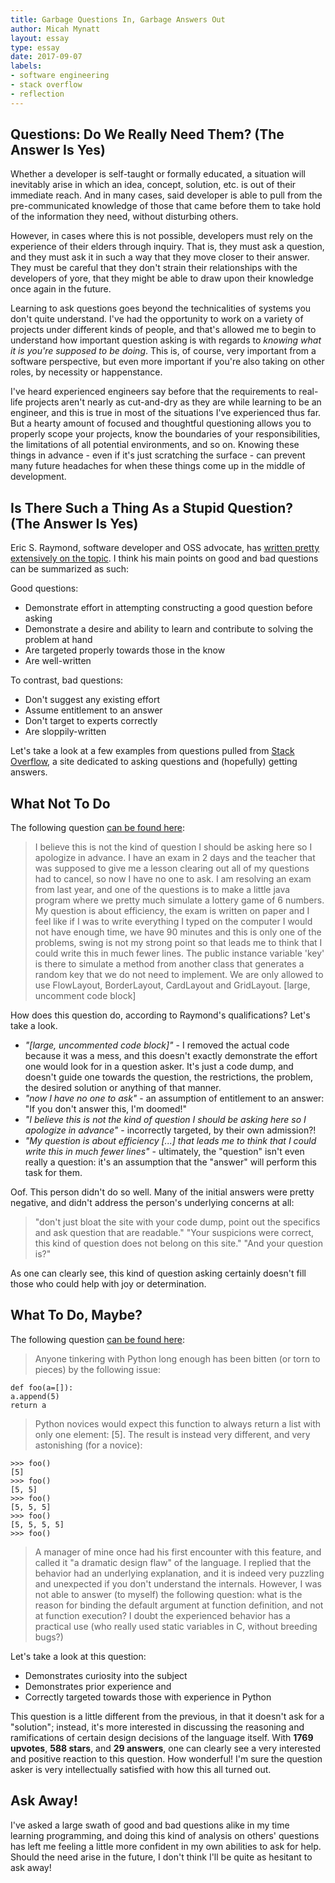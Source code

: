 ```yaml
---
title: Garbage Questions In, Garbage Answers Out
author: Micah Mynatt
layout: essay
type: essay
date: 2017-09-07
labels:
- software engineering
- stack overflow
- reflection
---
```


## Questions: Do We Really Need Them? (The Answer Is Yes)

Whether a developer is self-taught or formally educated, a situation will inevitably arise in which an idea, concept, solution, etc. is out of their immediate reach. And in many cases, said developer is able to pull from the pre-communicated knowledge of those that came before them to take hold of the information they need, without disturbing others. 

However, in cases where this is not possible, developers must rely on the experience of their elders through inquiry. That is, they must ask a question, and they must ask it in such a way that they move closer to their answer. They must be careful that they don't strain their relationships with the developers of yore, that they might be able to draw upon their knowledge once again in the future.

Learning to ask questions goes beyond the technicalities of systems you don't quite understand. I've had the opportunity to work on a variety of projects under different kinds of people, and that's allowed me to begin to understand how important question asking is with regards to *knowing what it is you're supposed to be doing*. This is, of course, very important from a software perspective, but even  more important if you're also taking on other roles, by necessity or happenstance.

I've heard experienced engineers say before that the requirements to real-life projects aren't nearly as cut-and-dry as they are while learning to be an engineer, and this is true in most of the situations I've experienced thus far. But a hearty amount of focused and thoughtful questioning allows you to properly scope your projects, know the boundaries of your responsibilities, the limitations of all potential environments, and so on. Knowing these things in advance - even if it's just scratching the surface - can prevent many future headaches for when these things come up in the middle of development. 

## Is There Such a Thing As a Stupid Question? (The Answer Is Yes)

Eric S. Raymond, software developer and OSS advocate, has [written pretty extensively on the topic][article]. I think his main points on good and bad questions can be summarized as such:

Good questions:

- Demonstrate effort in attempting constructing a good question before asking
- Demonstrate a desire and ability to learn and contribute to solving the problem at hand
- Are targeted properly towards those in the know
- Are well-written

To contrast, bad questions:

- Don't suggest any existing effort
- Assume entitlement to an answer
- Don't target to experts correctly
- Are sloppily-written

Let's take a look at a few examples from questions pulled from [Stack Overflow][so], a site dedicated to asking questions and (hopefully) getting answers.

## What Not To Do

The following question [can be found here][badq]:

> I believe this is not the kind of question I should be asking here so I apologize in advance. I have an exam in 2 days and the teacher that was supposed to give me a lesson clearing out all of my questions had to cancel, so now I have no one to ask. I am resolving an exam from last year, and one of the questions is to make a little java program where we pretty much simulate a lottery game of 6 numbers. My question is about efficiency, the exam is written on paper and I feel like if I was to write everything I typed on the computer I would not have enough time, we have 90 minutes and this is only one of the problems, swing is not my strong point so that leads me to think that I could write this in much fewer lines. The public instance variable 'key' is there to simulate a method from another class that generates a random key that we do not need to implement. We are only allowed to use FlowLayout, BorderLayout, CardLayout and GridLayout. [large, uncomment code block]

How does this question do, according to Raymond's qualifications? Let's take a look.

- *"[large, uncommented code block]"* - I removed the actual code because it was a mess, and this doesn't exactly demonstrate the effort one would look for in a question asker. It's just a code dump, and doesn't guide one towards the question, the restrictions, the problem, the desired solution or anything of that manner.
- *"now I have no one to ask"* - an assumption of entitlement to an answer: "If you don't answer this, I'm doomed!"
- *"I believe this is not the kind of question I should be asking here so I apologize in advance"* - incorrectly targeted, by their own admission?!
- *"My question is about efficiency [...] that leads me to think that I could write this in much fewer lines"* - ultimately, the "question" isn't even really a question: it's an assumption that the "answer" will perform this task for them. 

Oof. This person didn't do so well. Many of the initial answers were pretty negative, and didn't address the person's underlying concerns at all:

> "don't just bloat the site with your code dump, point out the specifics and ask question that are readable."
> "Your suspicions were correct, this kind of question does not belong on this site."
> "And your question is?"

As one can clearly see, this kind of question asking certainly doesn't fill those who could help with joy or determination.

## What To Do, Maybe?

The following question [can be found here][goodq]: 

> Anyone tinkering with Python long enough has been bitten (or torn to pieces) by the following issue:
> 
```
def foo(a=[]):
a.append(5)
return a
```
> Python novices would expect this function to always return a list with only one element: [5]. The result is instead very different, and very astonishing (for a novice):
> 
```
>>> foo()
[5]
>>> foo()
[5, 5]
>>> foo()
[5, 5, 5]
>>> foo()
[5, 5, 5, 5]
>>> foo()
```
> A manager of mine once had his first encounter with this feature, and called it "a dramatic design flaw" of the language. I replied that the behavior had an underlying explanation, and it is indeed very puzzling and unexpected if you don't understand the internals. However, I was not able to answer (to myself) the following question: what is the reason for binding the default argument at function definition, and not at function execution? I doubt the experienced behavior has a practical use (who really used static variables in C, without breeding bugs?)

Let's take a look at this question:
- Demonstrates curiosity into the subject
- Demonstrates prior experience and 
- Correctly targeted towards those with experience in Python

This question is a little different from the previous, in that it doesn't ask for a "solution"; instead, it's more interested in discussing the reasoning and ramifications of certain design decisions of the language itself. With **1769 upvotes**, **588 stars**, and **29 answers**, one can clearly see a very interested and positive reaction to this question. How wonderful! I'm sure the question asker is very intellectually satisfied with how this all turned out.

## Ask Away!

I've asked a large swath of good and bad questions alike in my time learning programming, and doing this kind of analysis on others' questions has left me feeling a little more confident in my own abilities to ask for help. Should the need arise in the future, I don't think I'll be quite as hesitant to ask away!

[article]: http://www.catb.org/esr/faqs/smart-questions.html
[so]: https://stackoverflow.com/
 
[badq]: https://stackoverflow.com/questions/46108186/java-lottery-game-efficiency-swing
[goodq]: https://stackoverflow.com/questions/1132941/least-astonishment-and-the-mutable-default-argument
